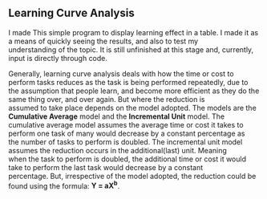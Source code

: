 ## Learning Curve Analysis ##

I made This simple program to display learning effect in a table. I made it as a means of quickly seeing the results, and also to test my  
understanding of the topic. It is still unfinished at this stage and, currently, input is directly through code.

Generally, learning curve analysis deals with how the time or cost to perform tasks reduces as the task is being performed repeatedly, due to  
the assumption that people learn, and become more efficient as they do the same thing over, and over again. But where the reduction is  
assumed to take place depends on the model adopted. The models are the <b>Cumulative Average</b> model and the <b>Incremental Unit</b>  model. The   
cumulative average model assumes the average time or cost it takes to perform one task of many would decrease by a constant percentage as  
the number of tasks to perform is doubled. The incremental unit model assumes the reduction occurs in the additional(last) unit. Meaning  
when the task to perform is doubled, the additional time or cost it would take to perform the last task would decrease by a constant  
percentage. But, irrespective of the model adopted, the reduction could be found using the formula: <b>Y = aX<sup>b</sup></b>.